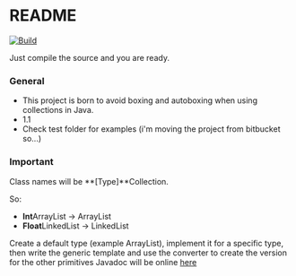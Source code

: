 # README #

[![Build][buildimage]](https://travis-ci.org/rrev/Primitive-Collections)

Just compile the source and you are ready.

### General ###

* This project is born to avoid boxing and autoboxing when using collections in Java.
* 1.1
* Check test folder for examples (i'm moving the project from bitbucket so...)

### Important ###

Class names will be **[Type]**Collection.

So:

- **Int**ArrayList -> ArrayList<Integer>
- **Float**LinkedList -> LinkedList<Float>

Create a default type (example ArrayList), implement it for a specific type, then write the generic template and use the converter to create the version for the other primitives
Javadoc will be online [here](http://revonline.comuf.com/javadoc/primitivecollections/1/)

[buildimage]: https://travis-ci.org/rrev/Primitive-Collections.svg?branch=master 
